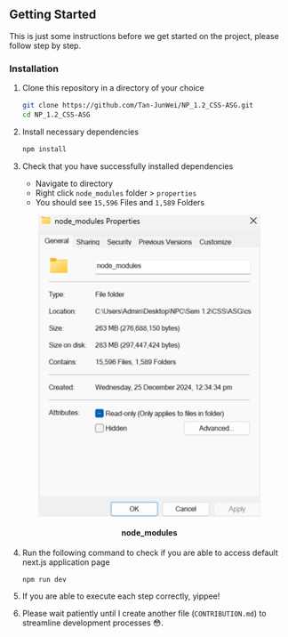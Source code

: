 ## Getting Started
This is just some instructions before we get started on the project, please follow step by step.

### Installation
1. Clone this repository in a directory of your choice
    ```bash
    git clone https://github.com/Tan-JunWei/NP_1.2_CSS-ASG.git
    cd NP_1.2_CSS-ASG
    ```

2. Install necessary dependencies
    ```bash
    npm install
    ```

3. Check that you have successfully installed dependencies
    - Navigate to directory
    - Right click `node_modules` folder > `properties`
    - You should see `15,596` Files and `1,589` Folders
<div align="center">
  <img align="center" width="400" src="./admin_pics/node_modules.png" alt="Example" />
  <h4>node_modules</h4>
</div>

4. Run the following command to check if you are able to access default next.js application page
    ```bash
    npm run dev
    ```

5. If you are able to execute each step correctly, yippee!

6. Please wait patiently until I create another file (`CONTRIBUTION.md`) to streamline development processes 😳.